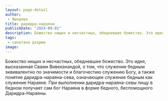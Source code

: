 ```yaml
---
layout: page-detail
author:
 - Яшодеви
title: даридра-нараяна
publishDate: "2024-09-01"
description: Божество нищих и несчастных, обедневшее божество. Это идея, высказанная Свами Вивеканандой, о том, что служение бедным эквивалентно по значимости и благочестию служению Богу, а также понятие даридра-нараяна-сева, означающее служение бедным как служение Нараяне. При выполнении даридра-нараяна-севы пищу в бедном получает сам бог Нараяна в форме бедного, беспомощного Даридра-Нараяны.
tags:
 - санатана дхарма
image: 
---
```


Божество нищих и несчастных, обедневшее божество. Это идея, высказанная Свами Вивеканандой, о том, что служение бедным эквивалентно по значимости и благочестию служению Богу, а также понятие даридра-нараяна-сева, означающее служение бедным как служение Нараяне. При выполнении даридра-нараяна-севы пищу в бедном получает сам бог Нараяна в форме бедного, беспомощного Даридра-Нараяны.

